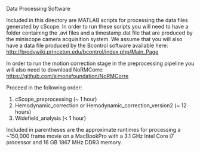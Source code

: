 Data Processing Software

Included in this directory are MATLAB scripts for processing the data files generated by cScope.  In order to run these scripts you will need to have a folder containing the .avi files and a timestamp.dat file that are produced by the miniscope camera acquisition system.  We assume that you will also have a data file produced by the Bcontrol software available here: http://brodywiki.princeton.edu/bcontrol/index.php/Main_Page

In order to run the motion correction stage in the preprocessing pipeline you will also need to download NoRMCorre:
https://github.com/simonsfoundation/NoRMCorre

Proceed in the following order:
1) cScope_preprocessing (~ 1 hour)
2) Hemodynamic_correction or Hemodynamic_correction_version2 (~ 12 hours)
3) Widefield_analysis (< 1 hour)

Included in parentheses are the approximate runtimes for processing a ~150,000 frame movie on a MacBookPro with a 3.1 GHz Intel Core i7 processor and 16 GB 1867 MHz DDR3 memory.
